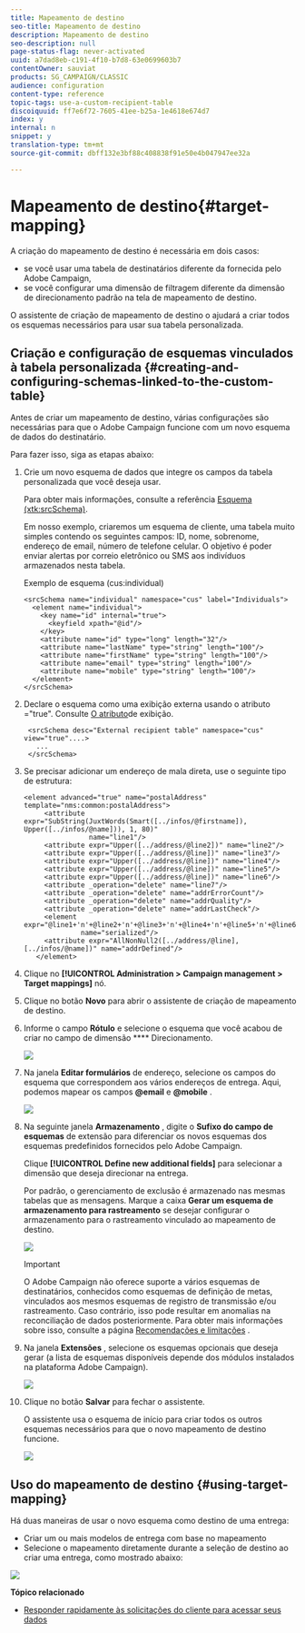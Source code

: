 ```yaml
---
title: Mapeamento de destino
seo-title: Mapeamento de destino
description: Mapeamento de destino
seo-description: null
page-status-flag: never-activated
uuid: a7dad8eb-c191-4f10-b7d8-63e0699603b7
contentOwner: sauviat
products: SG_CAMPAIGN/CLASSIC
audience: configuration
content-type: reference
topic-tags: use-a-custom-recipient-table
discoiquuid: ff7e6f72-7605-41ee-b25a-1e4618e674d7
index: y
internal: n
snippet: y
translation-type: tm+mt
source-git-commit: dbff132e3bf88c408838f91e50e4b047947ee32a

---
```



# Mapeamento de destino{#target-mapping}

A criação do mapeamento de destino é necessária em dois casos:

* se você usar uma tabela de destinatários diferente da fornecida pelo Adobe Campaign,
* se você configurar uma dimensão de filtragem diferente da dimensão de direcionamento padrão na tela de mapeamento de destino.

O assistente de criação de mapeamento de destino o ajudará a criar todos os esquemas necessários para usar sua tabela personalizada.

## Criação e configuração de esquemas vinculados à tabela personalizada {#creating-and-configuring-schemas-linked-to-the-custom-table}

Antes de criar um mapeamento de destino, várias configurações são necessárias para que o Adobe Campaign funcione com um novo esquema de dados do destinatário.

Para fazer isso, siga as etapas abaixo:

1. Crie um novo esquema de dados que integre os campos da tabela personalizada que você deseja usar.

   Para obter mais informações, consulte a referência [Esquema (xtk:srcSchema)](../../configuration/using/about-schema-reference.md).

   Em nosso exemplo, criaremos um esquema de cliente, uma tabela muito simples contendo os seguintes campos: ID, nome, sobrenome, endereço de email, número de telefone celular. O objetivo é poder enviar alertas por correio eletrônico ou SMS aos indivíduos armazenados nesta tabela.

   Exemplo de esquema (cus:individual)

   ```
   <srcSchema name="individual" namespace="cus" label="Individuals">
     <element name="individual">
       <key name="id" internal="true">
         <keyfield xpath="@id"/>
       </key>
       <attribute name="id" type="long" length="32"/>
       <attribute name="lastName" type="string" length="100"/>
       <attribute name="firstName" type="string" length="100"/>
       <attribute name="email" type="string" length="100"/>
       <attribute name="mobile" type="string" length="100"/>
     </element>
   </srcSchema>
   ```

1. Declare o esquema como uma exibição externa usando o atributo =&quot;true&quot;. Consulte [O atributo](../../configuration/using/schema-characteristics.md#the-view-attribute)de exibição.

   ```
    <srcSchema desc="External recipient table" namespace="cus" view="true"....>
      ...
    </srcSchema>
   ```

1. Se precisar adicionar um endereço de mala direta, use o seguinte tipo de estrutura:

   ```
   <element advanced="true" name="postalAddress" template="nms:common:postalAddress">
        <attribute expr="SubString(JuxtWords(Smart([../infos/@firstname]), Upper([../infos/@name])), 1, 80)"
                   name="line1"/>
        <attribute expr="Upper([../address/@line2])" name="line2"/>
        <attribute expr="Upper([../address/@line])" name="line3"/>
        <attribute expr="Upper([../address/@line])" name="line4"/>
        <attribute expr="Upper([../address/@line])" name="line5"/>
        <attribute expr="Upper([../address/@line])" name="line6"/>
        <attribute _operation="delete" name="line7"/>
        <attribute _operation="delete" name="addrErrorCount"/>
        <attribute _operation="delete" name="addrQuality"/>
        <attribute _operation="delete" name="addrLastCheck"/>
        <element expr="@line1+'n'+@line2+'n'+@line3+'n'+@line4+'n'+@line5+'n'+@line6"
                 name="serialized"/>
        <attribute expr="AllNonNull2([../address/@line], [../infos/@name])" name="addrDefined"/>
      </element>
   ```

1. Clique no **[!UICONTROL Administration > Campaign management > Target mappings]** nó.
1. Clique no botão **Novo** para abrir o assistente de criação de mapeamento de destino.
1. Informe o campo **Rótulo** e selecione o esquema que você acabou de criar no campo de dimensão **** Direcionamento.

   ![](assets/mapping_diffusion_wizard_1.png)

1. Na janela **Editar formulários** de endereço, selecione os campos do esquema que correspondem aos vários endereços de entrega. Aqui, podemos mapear os campos **@email** e **@mobile** .

   ![](assets/mapping_diffusion_wizard_2.png)

1. Na seguinte janela **Armazenamento** , digite o **Sufixo do campo de esquemas** de extensão para diferenciar os novos esquemas dos esquemas predefinidos fornecidos pelo Adobe Campaign.

   Clique **[!UICONTROL Define new additional fields]** para selecionar a dimensão que deseja direcionar na entrega.

   Por padrão, o gerenciamento de exclusão é armazenado nas mesmas tabelas que as mensagens. Marque a caixa **Gerar um esquema de armazenamento para rastreamento** se desejar configurar o armazenamento para o rastreamento vinculado ao mapeamento de destino.

   ![](assets/mapping_diffusion_wizard_3.png)

   >[!IMPORTANT]
   >
   >O Adobe Campaign não oferece suporte a vários esquemas de destinatários, conhecidos como esquemas de definição de metas, vinculados aos mesmos esquemas de registro de transmissão e/ou rastreamento. Caso contrário, isso pode resultar em anomalias na reconciliação de dados posteriormente. Para obter mais informações sobre isso, consulte a página [Recomendações e limitações](../../configuration/using/about-custom-recipient-table.md) .

1. Na janela **Extensões** , selecione os esquemas opcionais que deseja gerar (a lista de esquemas disponíveis depende dos módulos instalados na plataforma Adobe Campaign).

   ![](assets/mapping_diffusion_wizard_4.png)

1. Clique no botão **Salvar** para fechar o assistente.

   O assistente usa o esquema de início para criar todos os outros esquemas necessários para que o novo mapeamento de destino funcione.

   ![](assets/mapping_schema_list.png)

## Uso do mapeamento de destino {#using-target-mapping}

Há duas maneiras de usar o novo esquema como destino de uma entrega:

* Criar um ou mais modelos de entrega com base no mapeamento
* Selecione o mapeamento diretamente durante a seleção de destino ao criar uma entrega, como mostrado abaixo:

![](assets/mapping_selection_ciblage.png)

**Tópico relacionado**

* [Responder rapidamente às solicitações do cliente para acessar seus dados](https://helpx.adobe.com/campaign/kb/simplifying-campaign-management-acc.html#Quicklyrespondtocustomerrequeststoaccesstheirdata)